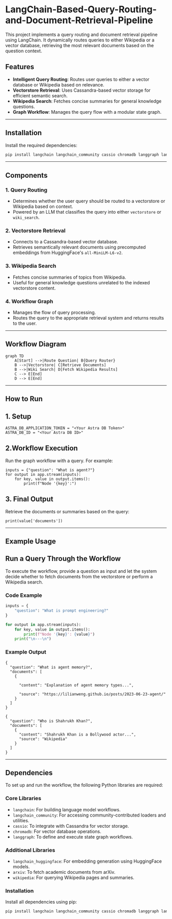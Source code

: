 # LangChain-Based-Query-Routing-and-Document-Retrieval-Pipeline
This project implements a query routing and document retrieval pipeline using LangChain. It dynamically routes queries to either Wikipedia or a vector database, retrieving the most relevant documents based on the question context.

## Features

- **Intelligent Query Routing**: Routes user queries to either a vector database or Wikipedia based on relevance.
- **Vectorstore Retrieval**: Uses Cassandra-based vector storage for efficient semantic search.
- **Wikipedia Search**: Fetches concise summaries for general knowledge questions.
- **Graph Workflow**: Manages the query flow with a modular state graph.

---

## Installation

Install the required dependencies:

```bash
pip install langchain langchain_community cassio chromadb langgraph langchain_huggingface arxiv wikipedia
```
---
## Components

### 1. Query Routing
- Determines whether the user query should be routed to a vectorstore or Wikipedia based on context.
- Powered by an LLM that classifies the query into either `vectorstore` or `wiki_search`.

### 2. Vectorstore Retrieval
- Connects to a Cassandra-based vector database.
- Retrieves semantically relevant documents using precomputed embeddings from HuggingFace's `all-MiniLM-L6-v2`.

### 3. Wikipedia Search
- Fetches concise summaries of topics from Wikipedia.
- Useful for general knowledge questions unrelated to the indexed vectorstore content.

### 4. Workflow Graph
- Manages the flow of query processing.
- Routes the query to the appropriate retrieval system and returns results to the user.

---

## Workflow Diagram

```mermaid
graph TD
    A[Start] -->|Route Question| B{Query Router}
    B -->|Vectorstore| C[Retrieve Documents]
    B -->|Wiki Search| D[Fetch Wikipedia Results]
    C --> E[End]
    D --> E[End]
```
---
## How to Run

## 1. Setup

```
ASTRA_DB_APPLICATION_TOKEN = "<Your Astra DB Token>"
ASTRA_DB_ID = "<Your Astra DB ID>"
```
## 2.Workflow Execution

Run the graph workflow with a query. For example:

```
inputs = {"question": "What is agent?"}
for output in app.stream(inputs):
    for key, value in output.items():
        print(f"Node '{key}':")
```

## 3. Final Output

Retrieve the documents or summaries based on the query:
```
print(value['documents'])
```
---
## Example Usage

## Run a Query Through the Workflow
To execute the workflow, provide a question as input and let the system decide whether to fetch documents from the vectorstore or perform a Wikipedia search.

### Code Example
```python
inputs = {
    "question": "What is prompt engineering?"
}

for output in app.stream(inputs):
    for key, value in output.items():
        print(f"Node '{key}': {value}")
    print("\n---\n")
```
### Example Output
```
{
  "question": "What is agent memory?",
  "documents": [
    {
      
      "content": "Explanation of agent memory types...",
      
      "source": "https://lilianweng.github.io/posts/2023-06-23-agent/"
    }
  ]
}
```
```
{
  "question": "Who is Shahrukh Khan?",
  "documents": [
    {
      "content": "Shahrukh Khan is a Bollywood actor...",
      "source": "Wikipedia"
    }
  ]
}
```

---

## Dependencies

To set up and run the workflow, the following Python libraries are required:

### Core Libraries
- `langchain`: For building language model workflows.
- `langchain_community`: For accessing community-contributed loaders and utilities.
- `cassio`: To integrate with Cassandra for vector storage.
- `chromadb`: For vector database operations.
- `langgraph`: To define and execute state graph workflows.

### Additional Libraries
- `langchain_huggingface`: For embedding generation using HuggingFace models.
- `arxiv`: To fetch academic documents from arXiv.
- `wikipedia`: For querying Wikipedia pages and summaries.

### Installation
Install all dependencies using pip:
```bash
pip install langchain langchain_community cassio chromadb langgraph langchain_huggingface arxiv wikipedia
```

